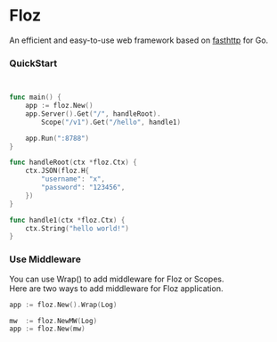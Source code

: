 # Floz

An efficient and easy-to-use web framework based on [fasthttp](https://github.com/valyala/fasthttp) for Go.

### QuickStart

```go


func main() {
    app := floz.New()
    app.Server().Get("/", handleRoot).
        Scope("/v1").Get("/hello", handle1)

    app.Run(":8788")
}

func handleRoot(ctx *floz.Ctx) {
    ctx.JSON(floz.H{
        "username": "x",
        "password": "123456",
    })
}

func handle1(ctx *floz.Ctx) {
    ctx.String("hello world!")
}

```

### Use Middleware

You can use Wrap() to add middleware for Floz or Scopes.<br>
Here are two ways to add middleware for Floz application.

```go
app := floz.New().Wrap(Log)
```
```go
mw  := floz.NewMW(Log)
app := floz.New(mw)
```